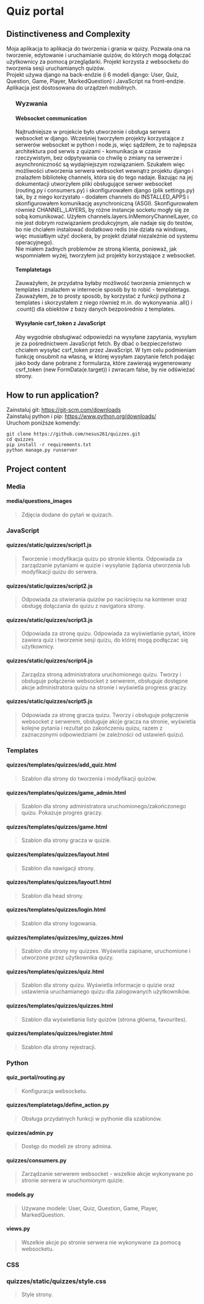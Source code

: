 # Quiz portal

## Distinctiveness and Complexity

Moja aplikacja to aplikacja do tworzenia i grania w quizy. Pozwala ona na tworzenie, edytowanie i uruchamianie quizów, do których mogą dołączać użytkownicy za pomocą przeglądarki. Projekt korzysta z websocketu do tworzenia sesji uruchamianych quizów.  
Projekt używa django na back-endzie (i 6 modeli django: User, Quiz, Question, Game, Player, MarkedQuestion) i JavaScript na front-endzie.  
Aplikacja jest dostosowana do urządzeń mobilnych.

<ul>

### Wyzwania

#### Websocket communication

Najtrudniejsze w projekcie było utworzenie i obsługa serwera websocket w django. Wcześniej tworzyłem projekty korzystające z serwerów websocket w python i node.js, więc sądziłem, że to najlepsza architektura pod serwis z quizami - komunikacja w czasie rzeczywistym, bez odpytywania co chwilę o zmiany na serwerze i asynchroniczność są wydajniejszym rozwiązaniem. Szukałem więc możliwości utworzenia serwera websocket wewnątrz projektu django i znalazłem bibliotekę channels, która się do tego nadaje. Bazując na jej dokumentacji utworzyłem pliki obsługujące serwer websocket (routing.py i consumers.py) i skonfigurowałem django (plik settings.py) tak, by z niego korzystało - dodałem channels do INSTALLED_APPS i skonfigurowałem komunikację asynchroniczną (ASGI). Skonfigurowałem również CHANNEL_LAYERS, by różne instancje socketu mogły się ze sobą komunikować. Użyłem channels.layers.InMemoryChannelLayer, co nie jest dobrym rozwiązaniem produkcyjnym, ale nadaje się do testów, bo nie chciałem instalować dodatkowo redis (nie działa na windows, więc musiałbym użyć dockera, by projekt działał niezależnie od systemu operacyjnego).  
Nie miałem żadnych problemów ze stroną klienta, ponieważ, jak wspomniałem wyżej, tworzyłem już projekty korzystające z websocket.

#### Templatetags

Zauważyłem, że przydatna byłaby możliwość tworzenia zmiennych w templates i znalazłem w internecie sposób by to robić - templatetags. Zauważyłem, że to prosty sposób, by korzystać z funkcji pythona z templates i skorzystałem z niego również m.in. do wykonywania .all() i .count() dla obiektów z bazy danych bezpośrednio z templates.

#### Wysyłanie csrf_token z JavaScript

Aby wygodnie obsługiwać odpowiedzi na wysyłane zapytania, wysyłam je za pośrednictwem JavaScript fetch. By dbać o bezpieczeństwo chciałem wysyłać csrf_token przez JavaScript. W tym celu podmieniam funkcję onsubmit na własną, w której wysyłam zapytanie fetch podając jako body dane pobrane z formularza, które zawierają wygenerowany csrf_token (new FormData(e.target)) i zwracam false, by nie odświeżać strony.

</ul>

## How to run application?

Zainstaluj git: https://git-scm.com/downloads  
Zainstaluj python i pip: https://www.python.org/downloads/  
Uruchom poniższe komendy:

```
git clone https://github.com/nesus261/quizzes.git
cd quizzes
pip install -r requirements.txt
python manage.py runserver
```

## Project content

### Media

#### **media/questions_images**

> Zdjęcia dodane do pytań w quizach.

### JavaScript

#### **quizzes/static/quizzes/script1.js**

> Tworzenie i modyfikacja quizu po stronie klienta. Odpowiada za zarządzanie pytaniami w quizie i wysyłanie żądania utworzenia lub modyfikacji quizu do serwera.

#### **quizzes/static/quizzes/script2.js**

> Odpowiada za otwierania quizów po naciśnięciu na kontener oraz obsługę dołączania do quizu z navigatora strony.

#### **quizzes/static/quizzes/script3.js**

> Odpowiada za stronę quizu. Odpowiada za wyświetlanie pytań, które zawiera quiz i tworzenie sesji quizu, do której mogą podłączać się użytkownicy.

#### **quizzes/static/quizzes/script4.js**

> Zarządza stroną administratora uruchomionego quizu. Tworzy i obsługuje połączenie websocket z serwerem, obsługuje dostępne akcje administratora quizu na stronie i wyświetla progress graczy.

#### **quizzes/static/quizzes/script5.js**

> Odpowiada za stronę gracza quizu. Tworzy i obsługuje połączenie websocket z serwerem, obsługuje akcje gracza na stronie, wyświetla kolejne pytania i rezultat po zakończeniu quizu, razem z zaznaczonymi odpowiedziami (w zależności od ustawień quizu).

### Templates

#### **quizzes/templates/quizzes/add_quiz.html**

> Szablon dla strony do tworzenia i modyfikacji quizów.

#### **quizzes/templates/quizzes/game_admin.html**

> Szablon dla strony administratora uruchomionego/zakończonego quizu. Pokazuje progres graczy.

#### **quizzes/templates/quizzes/game.html**

> Szablon dla strony gracza w quizie.

#### **quizzes/templates/quizzes/layout.html**

> Szablon dla nawigacji strony.

#### **quizzes/templates/quizzes/layout1.html**

> Szablon dla head strony.

#### **quizzes/templates/quizzes/login.html**

> Szablon dla strony logowania.

#### **quizzes/templates/quizzes/my_quizzes.html**

> Szablon dla strony my quizzes. Wyświetla zapisane, uruchomione i utworzone przez użytkownika quizy.

#### **quizzes/templates/quizzes/quiz.html**

> Szablon dla strony quizu. Wyświetla informacje o quizie oraz ustawienia uruchamianego quizu dla zalogowanych użytkowników.

#### **quizzes/templates/quizzes/quizzes.html**

> Szablon dla wyświetlania listy quizów (strona główna, favourites).

#### **quizzes/templates/quizzes/register.html**

> Szablon dla strony rejestracji.

### Python

#### **quiz_portal/routing.py**

> Konfiguracja websocketu.

#### **quizzes/templatetags/define_action.py**

> Obsługa przydatnych funkcji w pythonie dla szablonów.

#### **quizzes/admin.py**

> Dostęp do modeli ze strony admina.

#### **quizzes/consumers.py**

> Zarządzanie serwerem websocket - wszelkie akcje wykonywane po stronie serwera w uruchomionym quizie.

#### **models.py**

> Używane modele: User, Quiz, Question, Game, Player, MarkedQuestion.

#### **views.py**

> Wszelkie akcje po stronie serwera nie wykonywane za pomocą websocketu.

### CSS

### **quizzes/static/quizzes/style.css**

> Style strony.
